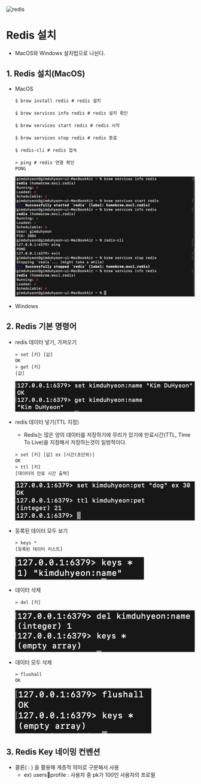 ![redis](https://github.com/user-attachments/assets/b7b855de-7bcc-403e-9e5f-f11b0ac8a277)

# Redis 설치
- MacOS와 Windows 설치법으로 나뉜다.

## 1. Redis 설치(MacOS)
- MacOS
    ```
    $ brew install redis # redis 설치

    $ brew services info redis # redis 설치 확인

    $ brew services start redis # redis 시작

    $ brew services stop redis # redis 종료

    $ redis-cli # redis 접속

    > ping # redis 연결 확인 
    PONG
    ```
    ![alt text](<img/01_Redis 실행.png>)

- Windows

## 2. Redis 기본 명령어
- redis 데이터 넣기, 가져오기
    ```
    > set [키] [값]
    OK
    > get [키]
    [값]
    ```
    ![alt text](<img/01_Redis 데이터 넣기.png>)

- redis 데이터 넣기(TTL 지정)
    - Redis는 많은 양의 데이터를 저장하기에 무리가 있기에 만료시간(TTL, Time To Live)을 지정해서 저장하는것이 일방적이다.
    ```
    > set [키] [값] ex [시간(초단위)]
    OK
    > ttl [키]
    [데이터의 만료 시간 출력]
    ```
    ![alt text](<img/01_Redis 데이터 넣기(TTL).png>)

- 등록된 데이터 모두 보기
    ```
    > keys *
    [등록된 데이터 리스트]
    ```
    ![alt text](<img/01_Redis 데이터 키 모두보기.png>)

- 데이터 삭제
    ```
    > del [키]
    ```
    ![alt text](<img/01_Redis 데이터 삭제.png>)

- 데이터 모두 삭제
    ```
    > flushall
    OK
    ```
    ![alt text](<img/01_Redis 데이터 모두 삭제.png>)

## 3. Redis Key 네이밍 컨벤션
- 콜론( : ) 을 활용해 계층적 의미로 구분해서 사용
    - ex) users:100:profile : 사용자 중 pk가 100인 사용자의 프로필